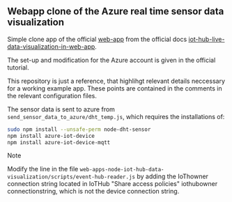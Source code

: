 
Webapp clone of the Azure real time sensor data visualization
-------------------------------------------------------------


Simple clone app of the official [web-app](https://github.com/Azure-Samples/web-apps-node-iot-hub-data-visualization.git) from the official docs [iot-hub-live-data-visualization-in-web-app](https://docs.microsoft.com/en-us/azure/iot-hub/iot-hub-live-data-visualization-in-web-apps).

The set-up and modification for the Azure account is given in the official tutorial. 

This repository is just a reference, that highlihgt relevant details neccessary for a working example app. These points are contained in the comments in the relevant configuration files.  

The sensor data is sent to azure from `send_sensor_data_to_azure/dht_temp.js`, which requires the installations of:

 ```bash
sudo npm install --unsafe-perm node-dht-sensor
npm install azure-iot-device
npm install azure-iot-device-mqtt
```

Note

Modify the line in the file `web-apps-node-iot-hub-data-visualization/scripts/event-hub-reader.js` by adding the IoThowner connection string located in IoTHub "Share access policies" iothubowner connectionstring, which is not the device connection string.
